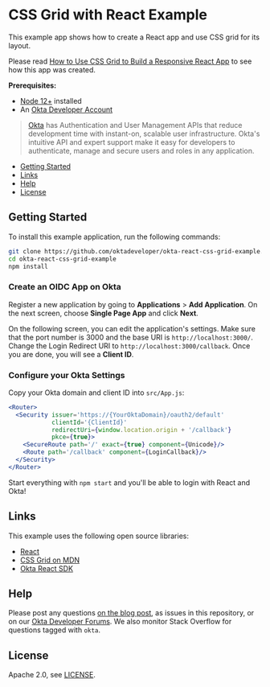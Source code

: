 # CSS Grid with React Example
 
This example app shows how to create a React app and use CSS grid for its layout.

Please read [How to Use CSS Grid to Build a Responsive React App](https://developer.okta.com/blog/2020/08/19/css-grid-react) to see how this app was created.

**Prerequisites:** 

* [Node 12+](https://nodejs.org/en/) installed
* An [Okta Developer Account](https://developer.okta.com/signup)

> [Okta](https://developer.okta.com/) has Authentication and User Management APIs that reduce development time with instant-on, scalable user infrastructure. Okta's intuitive API and expert support make it easy for developers to authenticate, manage and secure users and roles in any application.

* [Getting Started](#getting-started)
* [Links](#links)
* [Help](#help)
* [License](#license)

## Getting Started

To install this example application, run the following commands:

```bash
git clone https://github.com/oktadeveloper/okta-react-css-grid-example.git
cd okta-react-css-grid-example
npm install
```

### Create an OIDC App on Okta

Register a new application by going to **Applications** > **Add Application**. On the next screen, choose **Single Page App** and click **Next**.

On the following screen, you can edit the application's settings. Make sure that the port number is 3000 and the base URI is `http://localhost:3000/`. Change the Login Redirect URI to `http://localhost:3000/callback`. Once you are done, you will see a **Client ID**.

### Configure your Okta Settings

Copy your Okta domain and client ID into `src/App.js`:

```jsx
<Router>
  <Security issuer='https://{YourOktaDomain}/oauth2/default'
            clientId='{ClientId}'
            redirectUri={window.location.origin + '/callback'}
            pkce={true}>
    <SecureRoute path='/' exact={true} component={Unicode}/>
    <Route path='/callback' component={LoginCallback}/>
  </Security>
</Router>
```

Start everything with `npm start` and you'll be able to login with React and Okta!

## Links

This example uses the following open source libraries:

* [React](https://reactjs.org/)
* [CSS Grid on MDN](https://developer.mozilla.org/en-US/docs/Web/CSS/CSS_Grid_Layout)
* [Okta React SDK](https://github.com/okta/okta-oidc-js/tree/master/packages/okta-react)

## Help

Please post any questions [on the blog post](https://developer.okta.com/blog/2020/08/19/css-grid-react), as issues in this repository, or on our [Okta Developer Forums](https://devforum.okta.com/). We also monitor Stack Overflow for questions tagged with `okta`. 

## License

Apache 2.0, see [LICENSE](LICENSE).

